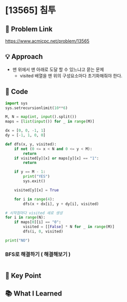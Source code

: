 # [13565] 침투

## 🔗 Problem Link  
https://www.acmicpc.net/problem/13565

## 💡 Approach  
-  맨 위에서 맨 아래로 도달 할 수 있느냐고 묻는 문제
    - visited 배열을 맨 위의 구성요소마다 초기화해줘야 한다. 

## 🧾 Code  
```python
import sys
sys.setrecursionlimit(10**6)

M, N = map(int, input().split())
maps = [list(input()) for _ in range(M)]

dx = [0, 0, -1, 1]
dy = [-1, 1, 0, 0]

def dfs(x, y, visited):
    if not (0 <= x < N and 0 <= y < M):
        return
    if visited[y][x] or maps[y][x] == "1":
        return

    if y == M - 1:
        print("YES")
        sys.exit()

    visited[y][x] = True

    for i in range(4):
        dfs(x + dx[i], y + dy[i], visited)

# 시작점마다 visited 새로 생성
for i in range(N):
    if maps[0][i] == "0":
        visited = [[False] * N for _ in range(M)]
        dfs(i, 0, visited)

print("NO")

```

### BFS로 해결하기 ( 해결해보기 )
```python

```

## 🎯 Key Point  

## 📚 What I Learned  

